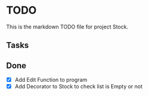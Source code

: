 # TODO

This is the markdown TODO file for project Stock.

## Tasks

## Done
- [x] Add Edit Function to program
- [x] Add Decorator to Stock to check list is Empty or not
